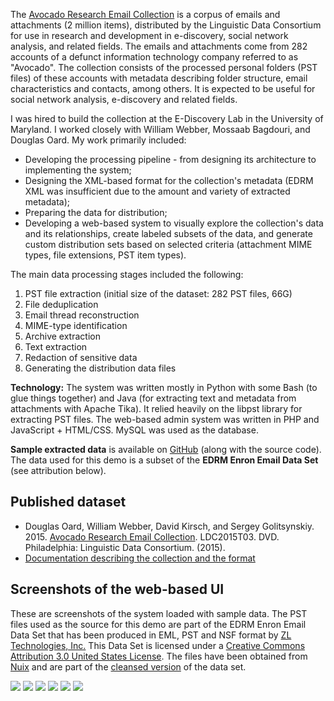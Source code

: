 The <a href="https://catalog.ldc.upenn.edu/ldc2015t03" target="_blank">Avocado Research Email Collection</a> 
is a corpus of emails and attachments (2 million items), distributed by the Linguistic Data
Consortium for use in research and development in e-discovery, social network analysis, and related
fields. The emails and attachments come from 282 accounts of a defunct information technology
company referred to as "Avocado". The collection consists of the processed personal folders (PST
files) of these accounts with metadata describing folder structure, email characteristics and
contacts, among others. It is expected to be useful for social network analysis, e-discovery and
related fields. 

I was hired to build the collection at the E-Discovery Lab in the University of Maryland. I worked
closely with William Webber, Mossaab Bagdouri, and Douglas Oard. My work primarily included:

* Developing the processing pipeline - from designing its architecture to implementing the system;
* Designing the XML-based format for the collection's metadata (EDRM XML was insufficient due to the
  amount and variety of extracted metadata);
* Preparing the data for distribution; 
* Developing a web-based system to visually explore the collection's data and its relationships,
  create labeled subsets of the data, and generate custom distribution sets based on selected
  criteria (attachment MIME types, file extensions, PST item types).

The main data processing stages included the following:
1. PST file extraction (initial size of the dataset: 282 PST files, 66G)
1. File deduplication
1. Email thread reconstruction
1. MIME-type identification
1. Archive extraction
1. Text extraction
1. Redaction of sensitive data
1. Generating the distribution data files

**Technology:** The system was written mostly in Python with some Bash (to glue things together) and
Java (for extracting text and metadata from attachments with Apache Tika). It relied heavily on the
libpst library for extracting PST files. The web-based admin system was written in PHP and
JavaScript + HTML/CSS. MySQL was used as the database.  

**Sample extracted data** is available on <a href="https://github.com/ic4f/pluto/tree/master/demo"
target="_blank">GitHub</a> (along with the source code). The data used for this demo is a subset of the **EDRM Enron Email Data Set** (see attribution below).

## Published dataset
* Douglas Oard, William Webber, David Kirsch, and Sergey Golitsynskiy. 2015. <a href="https://catalog.ldc.upenn.edu/ldc2015t03" target="_blank">Avocado Research Email Collection</a>. LDC2015T03. DVD. Philadelphia: Linguistic Data Consortium. (2015).
* <a href="https://catalog.ldc.upenn.edu/docs/LDC2015T03/README.txt" target="_blank">Documentation describing the collection and the format</a>

## Screenshots of the web-based UI
These are screenshots of the system loaded with sample data. The PST files used as the source for
this demo are part of the EDRM Enron Email Data Set that has been produced in EML, PST and NSF
format by [ZL Technologies, Inc.](http://www.zlti.com) This Data Set is licensed under a [Creative
Commons Attribution 3.0 United States License](http://creativecommons.org/licenses/by/3.0/us/). The
files have been obtained from [Nuix](https://www.nuix.com) and are part of the [cleansed
version](https://www.nuix.com/edrm-enron-data-set/edrm-enron-data-set) of the data set.

<div class="screenshots">
  <img class="img-fluid" src="/static/projects/avocado/all.png">
  <img class="img-fluid" src="/static/projects/avocado/emails.png">
  <img class="img-fluid" src="/static/projects/avocado/attachment.png">
  <img class="img-fluid" src="/static/projects/avocado/details1.png">
  <img class="img-fluid" src="/static/projects/avocado/details2.png">
  <img class="img-fluid" src="/static/projects/avocado/subset.png">
</div>


